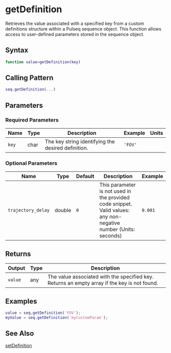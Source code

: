 # getDefinition

Retrieves the value associated with a specified key from a custom definitions structure within a Pulseq sequence object.  This function allows access to user-defined parameters stored in the sequence object.

## Syntax

```matlab
function value=getDefinition(key)
```

## Calling Pattern

```matlab
seq.getDefinition(...)
```

## Parameters

### Required Parameters

| Name | Type | Description | Example | Units |
|------|------|-------------|---------|-------|
| `key` | char | The key string identifying the desired definition. | `'FOV'` |  |

### Optional Parameters

| Name | Type | Default | Description | Example |
|------|------|---------|-------------|---------|
| `trajectory_delay` | double | `0` | This parameter is not used in the provided code snippet. Valid values: any non-negative number (Units: seconds) | `0.001` |

## Returns

| Output | Type | Description |
|--------|------|-------------|
| `value` | any | The value associated with the specified key. Returns an empty array if the key is not found. |

## Examples

```matlab
value = seq.getDefinition('FOV');
myValue = seq.getDefinition('myCustomParam');
```

## See Also

[setDefinition](setDefinition.md)
